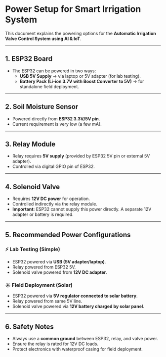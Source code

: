 # Power Setup for Smart Irrigation System

This document explains the powering options for the **Automatic Irrigation Valve Control System using AI & IoT**.

---

## 1. ESP32 Board
- The ESP32 can be powered in two ways:
  - **USB 5V Supply** → via laptop or 5V adapter (for lab testing).  
  - **Battery Pack (Li-ion 3.7V with Boost Converter to 5V)** → for standalone field deployment.  

---

## 2. Soil Moisture Sensor
- Powered directly from **ESP32 3.3V/5V pin**.  
- Current requirement is very low (a few mA).  

---

## 3. Relay Module
- Relay requires **5V supply** (provided by ESP32 5V pin or external 5V adapter).  
- Controlled via digital GPIO pin of ESP32.  

---

## 4. Solenoid Valve
- Requires **12V DC power** for operation.  
- Controlled indirectly via the relay module.  
- **Important:** ESP32 cannot supply this power directly. A separate 12V adapter or battery is required.  

---

## 5. Recommended Power Configurations

### ⚡ Lab Testing (Simple)
- ESP32 powered via **USB (5V adapter/laptop)**.  
- Relay powered from ESP32 5V.  
- Solenoid valve powered from **12V DC adapter**.  

### ☀ Field Deployment (Solar)
- ESP32 powered via **5V regulator connected to solar battery**.  
- Relay powered from same 5V line.  
- Solenoid valve powered via **12V battery charged by solar panel**.  

---

## 6. Safety Notes
- Always use a **common ground** between ESP32, relay, and valve power.  
- Ensure the relay is rated for 12V DC loads.  
- Protect electronics with waterproof casing for field deployment.  
